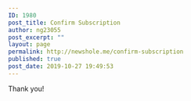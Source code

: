 ```yaml
---
ID: 1980
post_title: Confirm Subscription
author: ng23055
post_excerpt: ""
layout: page
permalink: http://newshole.me/confirm-subscription
published: true
post_date: 2019-10-27 19:49:53
---
```

Thank you!